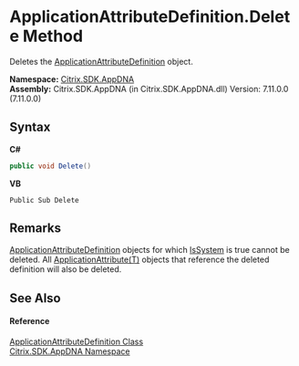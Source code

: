 # ApplicationAttributeDefinition.Delete Method 
 

Deletes the <a href="6abacc77-38ad-8572-e2dd-e6f19ca0f74c">ApplicationAttributeDefinition</a> object.

**Namespace:**&nbsp;[Citrix.SDK.AppDNA](index.md)<br />**Assembly:**&nbsp;Citrix.SDK.AppDNA (in Citrix.SDK.AppDNA.dll) Version: 7.11.0.0 (7.11.0.0)

## Syntax

**C#**
```csharp
public void Delete()
```

**VB**
```vbnet
Public Sub Delete
```


## Remarks
<a href="6abacc77-38ad-8572-e2dd-e6f19ca0f74c">ApplicationAttributeDefinition</a> objects for which <a href="8034071f-5263-f0c2-6f05-ff177efa2b9d">IsSystem</a> is true cannot be deleted. All <a href="529cb627-fa5f-f15d-bd94-791d13cdb876">ApplicationAttribute(T)</a> objects that reference the deleted definition will also be deleted.

## See Also


#### Reference
<a href="6abacc77-38ad-8572-e2dd-e6f19ca0f74c">ApplicationAttributeDefinition Class</a><br /><a href="fe2d265b-410b-8b11-1eb4-a790e0b062bf">Citrix.SDK.AppDNA Namespace</a><br />